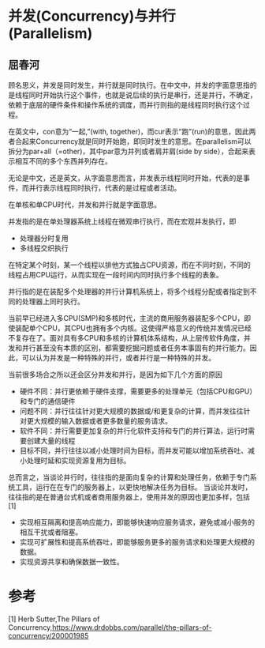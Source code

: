 
并发(Concurrency)与并行(Parallelism)
===============================
屈春河
--------

顾名思义，并发是同时发生，并行就是同时执行。在中文中，并发的字面意思指的是线程同时开始执行这个事件，也就是说后续的执行是串行，还是并行，不确定，依赖于底层的硬件条件和操作系统的调度，而并行则指的是线程同时执行这个过程。

在英文中，con意为“一起,”(with, together)，而cur表示“跑”(run)的意思，因此两者合起来Concurrency就是同时开始跑，即同时发生的意思。在parallelism可以拆分为par+all（=other)，其中par意为并列或者肩并肩(side by side），合起来表示相互不同的多个东西并列存在。

无论是中文，还是英文，从字面意思而言，并发表示线程同时开始，代表的是事件，而并行表示线程同时执行，代表的是过程或者活动。

在单核和单CPU时代，并发和并行就是字面意思。

并发指的是在单处理器系统上线程在微观串行执行，而在宏观并发执行，即
* 处理器分时复用
* 多线程交织执行

在特定某个时刻，某一个线程以排他方式独占CPU资源，而在不同时刻，不同的线程占用CPU运行，从而实现在一段时间内同时执行多个线程的表象。

并行指的是在装配多个处理器的并行计算机系统上，将多个线程分配或者指定到不同的处理器上同时执行。

当前早已经进入多CPU(SMP)和多核时代，主流的商用服务器装配多个CPU，即使装配单个CPU，其CPU也拥有多个内核。这使得严格意义的传统并发情况已经不复存在了。面对具有多CPU和多核的计算机体系结构，从上层传软件角度，并发和并行甚至没有本质的区别，都需要挖掘问题或者任务本事固有的并行能力。因此，可以认为并发是一种特殊的并行，或者并行是一种特殊的并发。


当前很多场合之所以还会区分并发和并行，是因为如下几个方面的原因
* 硬件不同：并行更依赖于硬件支撑，需要更多的处理单元（包括CPU和GPU）和专门的通信硬件
* 问题不同：并行往往针对更大规模的数据或/和更复杂的计算，而并发往往针对更大规模的输入数据或者更多数量的服务请求。
* 软件不同：并行需要更加复杂的并行化软件支持和专门的并行算法，运行时需要创建大量的线程
* 目标不同，并行往往以减小处理时间为目标，而并发可能以增加系统吞吐、减小处理时延和实现资源复用为目标。

总而言之，当谈论并行时，往往指的是面向复杂的计算和处理任务，依赖于专门系统工具，运行在在专门的服务器上，以更快地解决任务为目标。
当谈论并发时，往往指的是在普通台式机或者商用服务器上，使用并发的原因也更加多样，包括[1]
* 实现相互隔离和提高响应能力，即能够快速响应服务请求，避免或减小服务的相互干扰或者阻塞。
* 实现可扩展性和提高系统吞吐，即能够服务更多的服务请求和处理更大规模的数据。
* 实现资源共享和确保数据一致性。

# 参考
[1] Herb Sutter,The Pillars of Concurrency,https://www.drdobbs.com/parallel/the-pillars-of-concurrency/200001985



